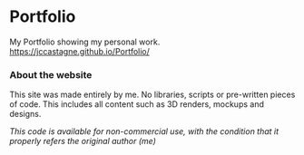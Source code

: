 # Portfolio
 My Portfolio showing my personal work.
https://jccastagne.github.io/Portfolio/


### About the website

This site was made entirely by me. No libraries, scripts or pre-written pieces of code. This includes all content such as 3D renders, mockups and designs.


*This code is available for  non-commercial use, with the condition that it properly refers the original author (me)*